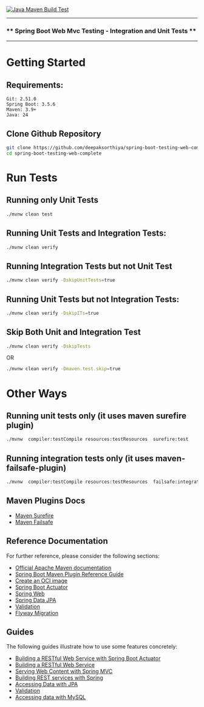[![Java Maven Build Test](https://github.com/deepaksorthiya/spring-boot-testing-web-complete/actions/workflows/maven-build.yml/badge.svg)](https://github.com/deepaksorthiya/spring-boot-testing-web-complete/actions/workflows/maven-build.yml)

---

### ** Spring Boot Web Mvc Testing - Integration and Unit Tests **

---

# Getting Started

## Requirements:

```
Git: 2.51.0
Spring Boot: 3.5.6
Maven: 3.9+
Java: 24
```

## Clone Github Repository

```bash
git clone https://github.com/deepaksorthiya/spring-boot-testing-web-complete
cd spring-boot-testing-web-complete
```

# Run Tests

## Running only Unit Tests

```bash
./mvnw clean test
```

## Running Unit Tests and Integration Tests:

```bash
./mvnw clean verify
```

## Running Integration Tests but not Unit Test

```bash
./mvnw clean verify -DskipUnitTests=true
```

## Running Unit Tests but not Integration Tests:

```bash
./mvnw clean verify -DskipITs=true
```

## Skip Both Unit and Integration Test

```bash
./mvnw clean verify -DskipTests
```

OR

```bash
./mvnw clean verify -Dmaven.test.skip=true
```

# Other Ways

## Running unit tests only (it uses maven surefire plugin)

```bash
./mvnw  compiler:testCompile resources:testResources  surefire:test
```

## Running integration tests only (it uses maven-failsafe-plugin)

```bash
./mvnw  compiler:testCompile resources:testResources  failsafe:integration-test
```

## Maven Plugins Docs

* [Maven Surefire](https://maven.apache.org/surefire/maven-surefire-plugin/test-mojo.html#includes)
* [Maven Failsafe](https://maven.apache.org/surefire/maven-failsafe-plugin/integration-test-mojo.html#includes)

## Reference Documentation

For further reference, please consider the following sections:

* [Official Apache Maven documentation](https://maven.apache.org/guides/index.html)
* [Spring Boot Maven Plugin Reference Guide](https://docs.spring.io/spring-boot/maven-plugin)
* [Create an OCI image](https://docs.spring.io/spring-boot/maven-plugin/build-image.html)
* [Spring Boot Actuator](https://docs.spring.io/spring-boot/reference/actuator/index.html)
* [Spring Web](https://docs.spring.io/spring-boot/reference/web/servlet.html)
* [Spring Data JPA](https://docs.spring.io/spring-boot/reference/data/sql.html#data.sql.jpa-and-spring-data)
* [Validation](https://docs.spring.io/spring-boot//io/validation.html)
* [Flyway Migration](https://docs.spring.io/spring-boot/how-to/data-initialization.html#howto.data-initialization.migration-tool.flyway)

## Guides

The following guides illustrate how to use some features concretely:

* [Building a RESTful Web Service with Spring Boot Actuator](https://spring.io/guides/gs/actuator-service/)
* [Building a RESTful Web Service](https://spring.io/guides/gs/rest-service/)
* [Serving Web Content with Spring MVC](https://spring.io/guides/gs/serving-web-content/)
* [Building REST services with Spring](https://spring.io/guides/tutorials/rest/)
* [Accessing Data with JPA](https://spring.io/guides/gs/accessing-data-jpa/)
* [Validation](https://spring.io/guides/gs/validating-form-input/)
* [Accessing data with MySQL](https://spring.io/guides/gs/accessing-data-mysql/)

